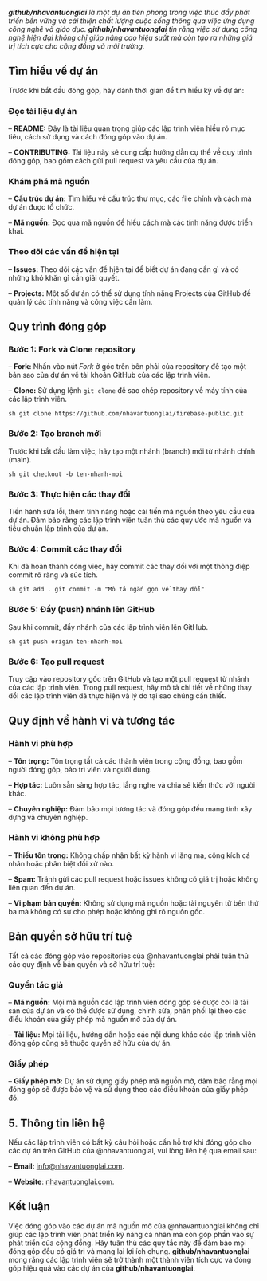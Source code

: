_**github/nhavantuonglai** là một dự án tiên phong trong việc thúc đẩy phát triển bền vững và cải thiện chất lượng cuộc sống thông qua việc ứng dụng công nghệ và giáo dục. **github/nhavantuonglai** tin rằng việc sử dụng công nghệ hiện đại không chỉ giúp nâng cao hiệu suất mà còn tạo ra những giá trị tích cực cho cộng đồng và môi trường._

## Tìm hiểu về dự án

Trước khi bắt đầu đóng góp, hãy dành thời gian để tìm hiểu kỹ về dự án:

### Đọc tài liệu dự án

– **README:** Đây là tài liệu quan trọng giúp các lập trình viên hiểu rõ mục tiêu, cách sử dụng và cách đóng góp vào dự án.

– **CONTRIBUTING:** Tài liệu này sẽ cung cấp hướng dẫn cụ thể về quy trình đóng góp, bao gồm cách gửi pull request và yêu cầu của dự án.

### Khám phá mã nguồn

– **Cấu trúc dự án:** Tìm hiểu về cấu trúc thư mục, các file chính và cách mà dự án được tổ chức.

– **Mã nguồn:** Đọc qua mã nguồn để hiểu cách mà các tính năng được triển khai.

### Theo dõi các vấn đề hiện tại

– **Issues:** Theo dõi các vấn đề hiện tại để biết dự án đang cần gì và có những khó khăn gì cần giải quyết.

– **Projects:** Một số dự án có thể sử dụng tính năng Projects của GitHub để quản lý các tính năng và công việc cần làm.

## Quy trình đóng góp

### Bước 1: Fork và Clone repository

– **Fork:** Nhấn vào nút _Fork_ ở góc trên bên phải của repository để tạo một bản sao của dự án về tài khoản GitHub của các lập trình viên.

– **Clone:** Sử dụng lệnh `git clone` để sao chép repository về máy tính của các lập trình viên.

```
sh git clone https://github.com/nhavantuonglai/firebase-public.git
```

### Bước 2: Tạo branch mới

Trước khi bắt đầu làm việc, hãy tạo một nhánh (branch) mới từ nhánh chính (main).

```
sh git checkout -b ten-nhanh-moi
```

### Bước 3: Thực hiện các thay đổi

Tiến hành sửa lỗi, thêm tính năng hoặc cải tiến mã nguồn theo yêu cầu của dự án. Đảm bảo rằng các lập trình viên tuân thủ các quy ước mã nguồn và tiêu chuẩn lập trình của dự án.

### Bước 4: Commit các thay đổi

Khi đã hoàn thành công việc, hãy commit các thay đổi với một thông điệp commit rõ ràng và súc tích.

```
sh git add . git commit -m "Mô tả ngắn gọn về thay đổi"
```

### Bước 5: Đẩy (push) nhánh lên GitHub

Sau khi commit, đẩy nhánh của các lập trình viên lên GitHub.

```
sh git push origin ten-nhanh-moi
```

### Bước 6: Tạo pull request

Truy cập vào repository gốc trên GitHub và tạo một pull request từ nhánh của các lập trình viên. Trong pull request, hãy mô tả chi tiết về những thay đổi các lập trình viên đã thực hiện và lý do tại sao chúng cần thiết.

## Quy định về hành vi và tương tác

### Hành vi phù hợp

– **Tôn trọng:** Tôn trọng tất cả các thành viên trong cộng đồng, bao gồm người đóng góp, bảo trì viên và người dùng.

– **Hợp tác:** Luôn sẵn sàng hợp tác, lắng nghe và chia sẻ kiến thức với người khác.

– **Chuyên nghiệp:** Đảm bảo mọi tương tác và đóng góp đều mang tính xây dựng và chuyên nghiệp.

### Hành vi không phù hợp

– **Thiếu tôn trọng:** Không chấp nhận bất kỳ hành vi lăng mạ, công kích cá nhân hoặc phân biệt đối xử nào.

– **Spam:** Tránh gửi các pull request hoặc issues không có giá trị hoặc không liên quan đến dự án.

– **Vi phạm bản quyền:** Không sử dụng mã nguồn hoặc tài nguyên từ bên thứ ba mà không có sự cho phép hoặc không ghi rõ nguồn gốc.

## Bản quyền sở hữu trí tuệ

Tất cả các đóng góp vào repositories của @nhavantuonglai phải tuân thủ các quy định về bản quyền và sở hữu trí tuệ:

### Quyền tác giả

– **Mã nguồn:** Mọi mã nguồn các lập trình viên đóng góp sẽ được coi là tài sản của dự án và có thể được sử dụng, chỉnh sửa, phân phối lại theo các điều khoản của giấy phép mã nguồn mở của dự án.

– **Tài liệu:** Mọi tài liệu, hướng dẫn hoặc các nội dung khác các lập trình viên đóng góp cũng sẽ thuộc quyền sở hữu của dự án.

### Giấy phép

– **Giấy phép mở:** Dự án sử dụng giấy phép mã nguồn mở, đảm bảo rằng mọi đóng góp sẽ được bảo vệ và sử dụng theo các điều khoản của giấy phép đó.

## 5. Thông tin liên hệ

Nếu các lập trình viên có bất kỳ câu hỏi hoặc cần hỗ trợ khi đóng góp cho các dự án trên GitHub của @nhavantuonglai, vui lòng liên hệ qua email sau:

– **Email:** [info@nhavantuonglai.com](mailto:info@nhavantuonglai.com).

– **Website**: [nhavantuonglai.com](https://nhavantuonglai.com/).

## Kết luận

Việc đóng góp vào các dự án mã nguồn mở của @nhavantuonglai không chỉ giúp các lập trình viên phát triển kỹ năng cá nhân mà còn góp phần vào sự phát triển của cộng đồng. Hãy tuân thủ các quy tắc này để đảm bảo mọi đóng góp đều có giá trị và mang lại lợi ích chung. **github/nhavantuonglai** mong rằng các lập trình viên sẽ trở thành một thành viên tích cực và đóng góp hiệu quả vào các dự án của **github/nhavantuonglai**.